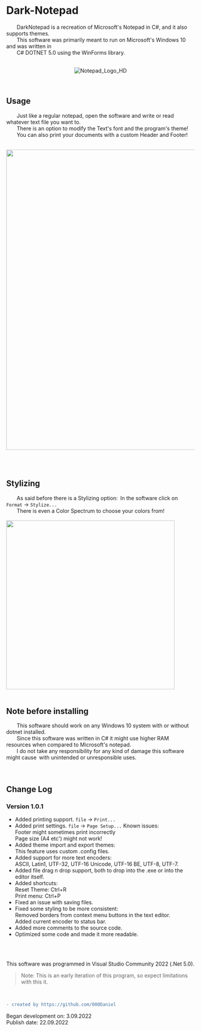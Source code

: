 # Dark-Notepad
    DarkNotepad is a recreation of Microsoft's Notepad in C#, and it also supports themes. <br />
    This software was primarily meant to run on Microsoft's Windows 10 and was written in <br />
    C# DOTNET 5.0 using the WinForms library. <br />
    <br />
    <p align="center">
    ![Notepad_Logo_HD](https://user-images.githubusercontent.com/90350173/191742096-84bb5226-05ef-4bad-9083-ec41ff1364f9.png)
    </p>
    <br />
    
## Usage
    Just like a regular notepad, open the software and write or read whatever text file you want to. <br />
    There is an option to modify the Text's font and the program's theme! <br />
    You can also print your documents with a custom Header and Footer! <br />
    <br />
<p align="center">
<img src="https://user-images.githubusercontent.com/90350173/194300530-fc91bb4c-e62f-4103-bbe1-b3662513384b.png" width="800" />
</p>
    <br />
    <br />
    
## Stylizing
    As said before there is a Stylizing option: In the software click on `Format` -> `Stylize...` <br />
    There is even a Color Spectrum to choose your colors from! <br />
    <br />
    <img src="https://user-images.githubusercontent.com/90350173/191742947-42d52fb0-9b88-41b9-be44-73f5b4927500.png" width="450" />
    <br />
    <br />
## Note before installing
    This software should work on any Windows 10 system with or without dotnet installed. <br />
    Since this software was written in C# it might use higher RAM resources when compared to Microsoft's notepad. <br />
    I do not take any responsibility for any kind of damage this software might cause with unintended or unresponsible uses. <br />
    <br />
    <br />
## Change Log
### Version 1.0.1
- Added printing support. `file` -> `Print...`
- Added print settings. `file` -> `Page Setup...` Known issues: <br />
Footer might sometimes print incorrectly <br />
Page size (A4 etc') might not work! <br />
- Added theme import and export themes: <br />
This feature uses custom .config files. <br />
- Added support for more text encoders: <br />
ASCII, Latin1, UTF-32, UTF-16 Unicode, UTF-16 BE, UTF-8, UTF-7. <br />
- Added file drag n drop support, both to drop into the .exe or into the editor itself. <br />
- Added shortcuts: <br />
Reset Theme: Ctrl+R <br />
Print menu: Ctrl+P <br />
- Fixed an issue with saving files. <br />
- Fixed some styling to be more consistent: <br />
Removed borders from context menu buttons in the text editor. <br />
Added current encoder to status bar. <br />
- Added more comments to the source code. <br />
- Optimized some code and made it more readable. <br />
<br />
<br />

This software was programmed in Visual Studio Community 2022 (.Net 5.0).
>Note: This is an early iteration of this program, so expect limitations with this it.
<br />

```diff
- created by https://github.com/000Daniel
```
Began development on: 3.09.2022 <br />
Publish date: 22.09.2022 <br />
